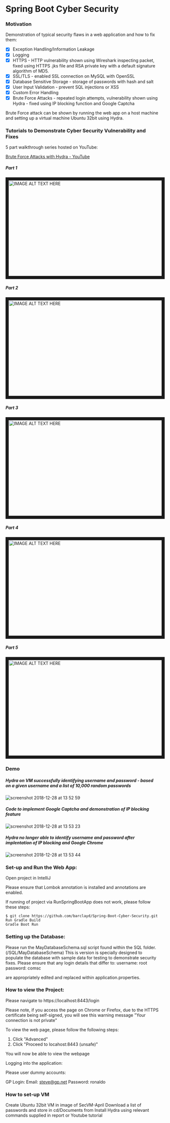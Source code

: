 # Spring Boot Cyber Security

### Motivation

Demonstration of typical security flaws in a web application and how to fix them:

- [x] Exception Handling/Information Leakage
- [x] Logging
- [x] HTTPS - HTTP vulnerability shown using Wireshark inspecting packet, fixed using HTTPS .jks file and RSA private key with a default signature algorithm of MD5.
- [x] SSL/TLS - enabled SSL connection on MySQL with OpenSSL
- [x] Database Sensitive Storage - storage of passwords with hash and salt
- [x] User Input Validation - prevent SQL injections or XSS
- [x] Custom Error Handling
- [x] Brute Force Attacks - repeated login attempts, vulnerability shown using Hydra - fixed using IP blocking function and Google Captcha

Brute Force attack can be shown by running the web app on a host machine and setting up a virtual machine Ubuntu 32bit using Hydra. 

### Tutorials to Demonstrate Cyber Security Vulnerability and Fixes

5 part walkthrough series hosted on YouTube:

[Brute Force Attacks with Hydra - YouTube](https://www.youtube.com/playlist?list=PLJTaTSlR4DswsHAqim4B3I5bpOhAWApHo)

#####  Part 1
<a href="http://www.youtube.com/watch?feature=player_embedded&v=ToplCJiULNY
" target="_blank"><img src="http://img.youtube.com/vi/ToplCJiULNY/0.jpg" 
alt="IMAGE ALT TEXT HERE" width="560" height="315" border="10" allow="accelerometer; autoplay; encrypted-media; gyroscope; picture-in-picture" allowfullscreen /></a>

#####  Part 2
<a href="http://www.youtube.com/watch?feature=player_embedded&v=7mN-YgYQJgY
" target="_blank"><img src="http://img.youtube.com/vi/7mN-YgYQJgY/0.jpg" 
alt="IMAGE ALT TEXT HERE" width="560" height="315" border="10" allow="accelerometer; autoplay; encrypted-media; gyroscope; picture-in-picture" allowfullscreen /></a>

#####  Part 3
<a href="http://www.youtube.com/watch?feature=player_embedded&v=MZCFyxjwN4Y
" target="_blank"><img src="http://img.youtube.com/vi/MZCFyxjwN4Y/0.jpg" 
alt="IMAGE ALT TEXT HERE" width="560" height="315" border="10" allow="accelerometer; autoplay; encrypted-media; gyroscope; picture-in-picture" allowfullscreen /></a>

#####  Part 4
<a href="http://www.youtube.com/watch?feature=player_embedded&v=HoQn1SUFaY0
" target="_blank"><img src="http://img.youtube.com/vi/HoQn1SUFaY0/0.jpg" 
alt="IMAGE ALT TEXT HERE" width="560" height="315" border="10" allow="accelerometer; autoplay; encrypted-media; gyroscope; picture-in-picture" allowfullscreen /></a>

#####  Part 5
<a href="http://www.youtube.com/watch?feature=player_embedded&v=IZC4jCHi8fM
" target="_blank"><img src="http://img.youtube.com/vi/IZC4jCHi8fM/0.jpg" 
alt="IMAGE ALT TEXT HERE" width="560" height="315" border="10" allow="accelerometer; autoplay; encrypted-media; gyroscope; picture-in-picture" allowfullscreen /></a>

### Demo

##### Hydra on VM successfully identifying username and password - based on a given username and a list of 10,000 random passwords
![screenshot 2018-12-28 at 13 52 59](https://user-images.githubusercontent.com/39765499/50517374-03708500-0aa8-11e9-98a3-0b2d3d3db59d.png)
##### Code to implement Google Captcha and demonstration of IP blocking feature
![screenshot 2018-12-28 at 13 53 23](https://user-images.githubusercontent.com/39765499/50517373-03708500-0aa8-11e9-9c37-ae363d98bb0e.png)
##### Hydra no longer able to identify username and password after implentation of IP blocking and Google Chrome
![screenshot 2018-12-28 at 13 53 44](https://user-images.githubusercontent.com/39765499/50517372-03708500-0aa8-11e9-8fa7-3209d212a1da.png)


### Set-up and Run the Web App:

Open project in IntelliJ

Please ensure that Lombok annotation is installed and annotations are enabled.

If running of project via RunSpringBootApp does not work, please follow these steps:

```
$ git clone https://github.com/barclayd/Spring-Boot-Cyber-Security.git
Run Gradle Build
Gradle Boot Run
```

### Setting up the Database:

Please run the MayDatabaseSchema.sql script found within the SQL folder. (/SQL/MayDatabaseSchema)
This is version is specially designed to populate the database with sample data for testing to demonstrate security fixes.
Please ensure that any login details that differ to:
username: root
password: comsc

are appropriately edited and replaced within application.properties.

### How to view the Project:

Please navigate to  https://localhost:8443/login

Please note, if you access the page on Chrome or Firefox, due to the HTTPS certificate being self-signed, you will see this warning message "Your connection is not private"

To view the web page, please follow the following steps:

1. Click "Advanced"
2. Click "Proceed to locahost:8443 (unsafe)"

You will now be able to view the webpage

Logging into the application:

Please user dummy accounts:

GP Login:
Email: steve@gp.net
Password: ronaldo

### How to set-up VM

Create Ubuntu 32bit VM in image of SecVM-April
Download a list of passwords and store in cd/Documents from
Install Hydra using relevant commands supplied in report or Youtube tutorial
